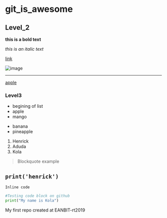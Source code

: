 # git_is_awesome
## Level_2

**this is a bold text** 

_this is an italic text_

[link](https://commonmark.org/help/)

![image](https://img.purch.com/w/660/aHR0cDovL3d3dy5saXZlc2NpZW5jZS5jb20vaW1hZ2VzL2kvMDAwLzA2NS8xNDkvb3JpZ2luYWwvYmFuYW5hcy5qcGc=)
*** 
[apple](https://www.manitobacooperator.ca/country-crossroads/recipe-swap/can-an-apple-a-day-really-keep-the-doctor-away/)
### Level3

* begining of list
* apple
* mango 
- banana
- pineapple
1. Henrick
2. Aduda
3. Kola 
>Blockquote example

`print('henrick')`
---
`Inline code`
``` python
#Testing code block on github
print("My name is Kola")

```

My first repo created at EANBIT-rt2019
